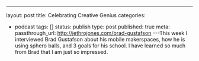 ---
layout: post
title: Celebrating Creative Genius
categories:
- podcast
tags: []
status: publish
type: post
published: true
meta:
  passthrough_url: http://jethrojones.com/brad-gustafson
---This week I interviewed Brad Gustafson about his mobile makerspaces, how he is using sphero balls, and 3 goals for his school. I have learned so much from Brad that I am just so impressed.
